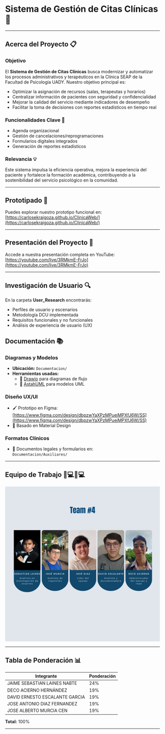 # Sistema de Gestión de Citas Clínicas 🏥

---

## Acerca del Proyecto 📋

### Objetivo
El **Sistema de Gestión de Citas Clínicas** busca modernizar y automatizar los procesos administrativos y terapéuticos en la Clínica SEAP de la Facultad de Psicología UADY. Nuestro objetivo principal es:

- Optimizar la asignación de recursos (salas, terapeutas y horarios)
- Centralizar información de pacientes con seguridad y confidencialidad
- Mejorar la calidad del servicio mediante indicadores de desempeño
- Facilitar la toma de decisiones con reportes estadísticos en tiempo real

### Funcionalidades Clave 🔑
- Agenda organizacional
- Gestión de cancelaciones/reprogramaciones
- Formularios digitales integrados
- Generación de reportes estadísticos

### Relevancia 💡
Este sistema impulsa la eficiencia operativa, mejora la experiencia del paciente y fortalece la formación académica, contribuyendo a la sostenibilidad del servicio psicológico en la comunidad.

---

## Prototipado 🎨
Puedes explorar nuestro prototipo funcional en:  
[https://carlosekraigoza.github.io/ClinicaWeb/](https://carlosekraigoza.github.io/ClinicaWeb/)

---

## Presentación del Proyecto 🎥
Accede a nuestra presentación completa en YouTube:  
[https://youtube.com/live/3RMkmE-FrJo](https://youtube.com/live/3RMkmE-FrJo)

---

## Investigación de Usuario 🔍
En la carpeta **User_Research** encontrarás:
- Perfiles de usuario y escenarios
- Metodología DCU implementada
- Requisitos funcionales y no funcionales
- Análisis de experiencia de usuario (UX)

## Documentación 📚
### Diagramas y Modelos
- **Ubicación:** `Documentacion/`
- **Herramientas usadas:** 
  - 🎨 [Drawio](https://app.diagrams.net/) para diagramas de flujo
  - 📐 [AstahUML](https://astah.net/products/astah-uml/) para modelos UML

### Diseño UX/UI
- 🖌️ Prototipo en Figma:  
  [https://www.figma.com/design/dbpzwYaXPzMPuejMPXfJ6W/SS](https://www.figma.com/design/dbpzwYaXPzMPuejMPXfJ6W/SS)
- 🧱 Basado en Material Design

### Formatos Clínicos
- 📄 Documentos legales y formularios en:  
  `Documentacion/Auxiliares/`

---

## Equipo de Trabajo 👨💻👩💻
![Nuestro Equipo](https://github.com/Josediaz3008/SistemaDeGestionDeCitasClinicaPsicologia/blob/15b10245f5372cdf70637c74d6012a2827e86173/Images/Equipo_4.png)

---

## Tabla de Ponderación 📊
| Integrante | Ponderación |
|------------|-------------|
| JAIME SEBASTIAN LAINES NABTE | 24% |
| DECO ACIERNO HERNÁNDEZ | 19% |
| DAVID ERNESTO ESCALANTE GARCIA | 19% |
| JOSE ANTONIO DIAZ FERNANDEZ | 19% |
| JOSE ALBERTO MURCIA CEN | 19% |

**Total:** 100%

---
